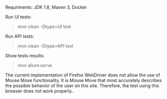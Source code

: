 
Requriments:
JDK 1.8,
Maven 3,
Docker

Run UI tests:
>mvn clean -Dtype=UI test

Run API tests:
>mvn clean -Dtype=API test


Show tests results:
>mvn  allure:serve

The current implementation of Firefox WebDriver does not allow the use of Mouse Move functionality. It is Mouse Move that most accurately describes the possible behavior of the user on this site. Therefore, the test using this browser does not work properly.. 
